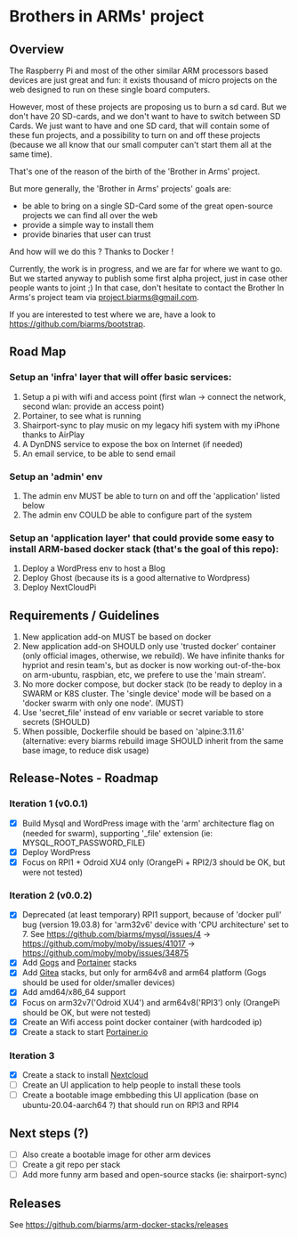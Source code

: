 # Brothers in ARMs' project

## Overview
The Raspberry Pi and most of the other similar ARM processors based devices are just great and fun:
it exists thousand of micro projects on the web designed to run on these single board computers.

However, most of these projects are proposing us to burn a sd card.
But we don't have 20 SD-cards, and we don't want to have to switch between SD Cards. We just want to have and one SD card, that will contain some of these fun projects,
and a possibility to turn on and off these projects (because we all know that our small computer can't start them all at the same time).

That's one of the reason of the birth of the 'Brother in Arms' project.

But more generally, the 'Brother in Arms' projects' goals are:
 - be able to bring on a single SD-Card some of the great open-source projects we can find all over the web
 - provide a simple way to install them
 - provide binaries that user can trust

And how will we do this ? Thanks to Docker !

Currently, the work is in progress, and we are far for where we want to go.
But we started anyway to publish some first alpha project, just in case other people wants to joint ;)
In that case, don't hesitate to contact the Brother In Arms's project team via project.biarms@gmail.com.

If you are interested to test where we are, have a look to https://github.com/biarms/bootstrap.

## Road Map
### Setup an 'infra' layer that will offer basic services:
1. Setup a pi with wifi and access point (first wlan -> connect the network, second wlan: provide an access point)
2. Portainer, to see what is running
3. Shairport-sync to play music on my legacy hifi system with my iPhone thanks to AirPlay
4. A DynDNS service to expose the box on Internet (if needed)
5. An email service, to be able to send email

### Setup an 'admin' env
1. The admin env MUST be able to turn on and off the 'application' listed below
2. The admin env COULD be able to configure part of the system

### Setup an 'application layer' that could provide some easy to install ARM-based docker stack (that's the goal of this repo):
1. Deploy a WordPress env to host a Blog
2. Deploy Ghost (because its is a good alternative to Wordpress)
3. Deploy NextCloudPi

## Requirements / Guidelines
1. New application add-on MUST be based on docker
2. New application add-on SHOULD only use 'trusted docker' container (only official images, otherwise, we rebuild). We have infinite
   thanks for hypriot and resin team's, but as docker is now working out-of-the-box on arm-ubuntu, raspbian, etc, we prefere to use
   the 'main stream'.
3. No more docker compose, but docker stack (to be ready to deploy in a SWARM or K8S cluster. The 'single device' mode
   will be based on a 'docker swarm with only one node'. (MUST)
4. Use 'secret_file' instead of env variable or secret variable to store secrets (SHOULD)
5. When possible, Dockerfile should be based on 'alpine:3.11.6' (alternative: every biarms rebuild image SHOULD inherit from the same base image, to reduce disk usage)

## Release-Notes - Roadmap
### Iteration 1 (v0.0.1)
 - [x] Build Mysql and WordPress image with the 'arm' architecture flag on (needed for swarm), supporting '_file' extension
       (ie: MYSQL_ROOT_PASSWORD_FILE)
 - [x] Deploy WordPress
 - [x] Focus on RPI1 + Odroid XU4 only (OrangePi + RPI2/3 should be OK, but were not tested)
 
### Iteration 2 (v0.0.2)
 - [x] Deprecated (at least temporary) RPI1 support, because of 'docker pull' bug (version 19.03.8) for 'arm32v6' device with 'CPU architecture' set to 7. 
       See https://github.com/biarms/mysql/issues/4 -> https://github.com/moby/moby/issues/41017 -> https://github.com/moby/moby/issues/34875
 - [x] Add [Gogs](https://gogs.io/) and [Portainer](https://www.portainer.io/) stacks
 - [x] Add [Gitea](https://gitea.io/) stacks, but only for arm64v8 and arm64 platform (Gogs should be used for older/smaller devices)
 - [x] Add amd64/x86_64 support
 - [x] Focus on arm32v7('Odroid XU4') and arm64v8('RPI3') only (OrangePi should be OK, but were not tested)
 - [x] Create an Wifi access point docker container (with hardcoded ip)
 - [x] Create a stack to start [Portainer.io](https://www.portainer.io/)

### Iteration 3
 - [x] Create a stack to install [Nextcloud](https://nextcloud.com/) 
 - [ ] Create an UI application to help people to install these tools
 - [ ] Create a bootable image embbeding this UI application (base on ubuntu-20.04-aarch64 ?) that should run on RPI3 and RPI4

## Next steps (?)
 - [ ] Also create a bootable image for other arm devices
 - [ ] Create a git repo per stack
 - [ ] Add more funny arm based and open-source stacks (ie: shairport-sync)

## Releases
See https://github.com/biarms/arm-docker-stacks/releases